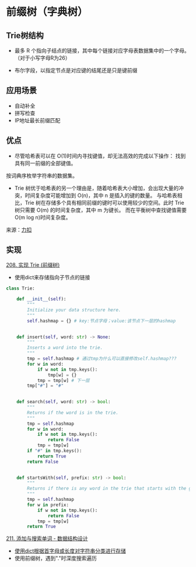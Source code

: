 # 前缀树（字典树）
## Trie树结构

* 最多 R 个指向子结点的链接，其中每个链接对应字母表数据集中的一个字母。（对于小写字母R为26）

* 布尔字段，以指定节点是对应键的结尾还是只是键前缀
## 应用场景
* 自动补全
* 拼写检查
* IP地址最长前缀匹配

## 优点
* 尽管哈希表可以在 O(1)时间内寻找键值，却无法高效的完成以下操作：
找到具有同一前缀的全部键值。

按词典序枚举字符串的数据集。
* Trie 树优于哈希表的另一个理由是，随着哈希表大小增加，会出现大量的冲突，时间复杂度可能增加到 O(n)，其中 n 是插入的键的数量。
与哈希表相比，Trie 树在存储多个具有相同前缀的键时可以使用较少的空间。此时 Trie 树只需要 O(m) 的时间复杂度，其中 m 为键长。
而在平衡树中查找键值需要 O(m log n)时间复杂度。

来源：[力扣](https://leetcode-cn.com/problems/implement-trie-prefix-tree/solution/shi-xian-trie-qian-zhui-shu-by-leetcode/)

## 实现
[208. 实现 Trie (前缀树)](https://leetcode-cn.com/problems/implement-trie-prefix-tree/)

* 使用dict来存储指向子节点的链接
```python
class Trie:

    def __init__(self):
        """
        Initialize your data structure here.
        """
        self.hashmap = {} # key:节点字母；value:该节点下一层的hashmap
        

    def insert(self, word: str) -> None:
        """
        Inserts a word into the trie.
        """
        tmp = self.hashmap # 通过tmp为什么可以直接修改self.hashmap???
        for w in word:
            if w not in tmp.keys():
                tmp[w] = {}
            tmp = tmp[w] # 下一层
        tmp["#"] = "#"
    

    def search(self, word: str) -> bool:
        """
        Returns if the word is in the trie.
        """
        tmp = self.hashmap
        for w in word:
            if w not in tmp.keys():
                return False
            tmp = tmp[w]
        if "#" in tmp.keys():
            return True
        return False

        
    def startsWith(self, prefix: str) -> bool:
        """
        Returns if there is any word in the trie that starts with the given prefix.
        """
        tmp = self.hashmap
        for w in prefix:
            if w not in tmp.keys():
                return False
            tmp = tmp[w]
        return True
```

[211. 添加与搜索单词 - 数据结构设计](https://leetcode-cn.com/problems/add-and-search-word-data-structure-design/)
* [使用dict根据首字母或长度对字符串分类进行存储](https://leetcode-cn.com/problems/add-and-search-word-data-structure-design/solution/211-tian-jia-yu-sou-suo-dan-ci-shu-ju-jie-gou-she-/)
* 使用前缀树，遇到"."时深度搜索遍历
